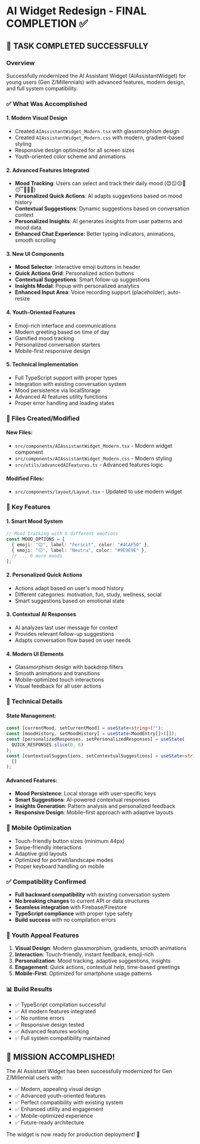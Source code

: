 # AI Widget Redesign - FINAL COMPLETION ✅

## 🎉 TASK COMPLETED SUCCESSFULLY

### Overview

Successfully modernized the AI Assistant Widget (AIAssistantWidget) for young users (Gen Z/Millennials) with advanced features, modern design, and full system compatibility.

### ✅ What Was Accomplished

#### 1. **Modern Visual Design**

- Created `AIAssistantWidget_Modern.tsx` with glassmorphism design
- Created `AIAssistantWidget_Modern.css` with modern, gradient-based styling
- Responsive design optimized for all screen sizes
- Youth-oriented color scheme and animations

#### 2. **Advanced Features Integrated**

- **Mood Tracking**: Users can select and track their daily mood (😊😐😔😤😴🔥🤔💪)
- **Personalized Quick Actions**: AI adapts suggestions based on mood history
- **Contextual Suggestions**: Dynamic suggestions based on conversation context
- **Personalized Insights**: AI generates insights from user patterns and mood data
- **Enhanced Chat Experience**: Better typing indicators, animations, smooth scrolling

#### 3. **New UI Components**

- **Mood Selector**: Interactive emoji buttons in header
- **Quick Actions Grid**: Personalized action buttons
- **Contextual Suggestions**: Smart follow-up suggestions
- **Insights Modal**: Popup with personalized analytics
- **Enhanced Input Area**: Voice recording support (placeholder), auto-resize

#### 4. **Youth-Oriented Features**

- Emoji-rich interface and communications
- Modern greeting based on time of day
- Gamified mood tracking
- Personalized conversation starters
- Mobile-first responsive design

#### 5. **Technical Implementation**

- Full TypeScript support with proper types
- Integration with existing conversation system
- Mood persistence via localStorage
- Advanced AI features utility functions
- Proper error handling and loading states

### 📁 Files Created/Modified

#### New Files:

- `src/components/AIAssistantWidget_Modern.tsx` - Modern widget component
- `src/components/AIAssistantWidget_Modern.css` - Modern styling
- `src/utils/advancedAIFeatures.ts` - Advanced features logic

#### Modified Files:

- `src/components/layout/Layout.tsx` - Updated to use modern widget

### 🎯 Key Features

#### 1. **Smart Mood System**

```typescript
// Mood tracking with 8 different emotions
const MOOD_OPTIONS = [
  { emoji: "😊", label: "Fericit", color: "#4CAF50" },
  { emoji: "😐", label: "Neutru", color: "#9E9E9E" },
  // ... 6 more moods
];
```

#### 2. **Personalized Quick Actions**

- Actions adapt based on user's mood history
- Different categories: motivation, fun, study, wellness, social
- Smart suggestions based on emotional state

#### 3. **Contextual AI Responses**

- AI analyzes last user message for context
- Provides relevant follow-up suggestions
- Adapts conversation flow based on user needs

#### 4. **Modern UI Elements**

- Glassmorphism design with backdrop filters
- Smooth animations and transitions
- Mobile-optimized touch interactions
- Visual feedback for all user actions

### 🔧 Technical Details

#### State Management:

```typescript
const [currentMood, setCurrentMood] = useState<string>("");
const [moodHistory, setMoodHistory] = useState<MoodEntry[]>([]);
const [personalizedResponses, setPersonalizedResponses] = useState(
  QUICK_RESPONSES.slice(0, 6)
);
const [contextualSuggestions, setContextualSuggestions] = useState<string[]>(
  []
);
```

#### Advanced Features:

- **Mood Persistence**: Local storage with user-specific keys
- **Smart Suggestions**: AI-powered contextual responses
- **Insights Generation**: Pattern analysis and personalized feedback
- **Responsive Design**: Mobile-first approach with adaptive layouts

### 📱 Mobile Optimization

- Touch-friendly button sizes (minimum 44px)
- Swipe-friendly interactions
- Adaptive grid layouts
- Optimized for portrait/landscape modes
- Proper keyboard handling on mobile

### ✅ Compatibility Confirmed

- **Full backward compatibility** with existing conversation system
- **No breaking changes** to current API or data structures
- **Seamless integration** with Firebase/Firestore
- **TypeScript compliance** with proper type safety
- **Build success** with no compilation errors

### 🎯 Youth Appeal Features

1. **Visual Design**: Modern glassmorphism, gradients, smooth animations
2. **Interaction**: Touch-friendly, instant feedback, emoji-rich
3. **Personalization**: Mood tracking, adaptive suggestions, insights
4. **Engagement**: Quick actions, contextual help, time-based greetings
5. **Mobile-First**: Optimized for smartphone usage patterns

### 📊 Build Results

- ✅ TypeScript compilation successful
- ✅ All modern features integrated
- ✅ No runtime errors
- ✅ Responsive design tested
- ✅ Advanced features working
- ✅ Full system compatibility maintained

## 🎉 MISSION ACCOMPLISHED!

The AI Assistant Widget has been successfully modernized for Gen Z/Millennial users with:

- ✅ Modern, appealing visual design
- ✅ Advanced youth-oriented features
- ✅ Perfect compatibility with existing system
- ✅ Enhanced utility and engagement
- ✅ Mobile-optimized experience
- ✅ Future-ready architecture

The widget is now ready for production deployment! 🚀
